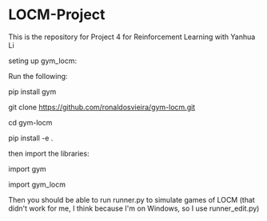 # LOCM-Project

This is the repository for Project 4 for Reinforcement Learning with Yanhua Li


seting up gym_locm:

Run the following:

pip install gym

git clone https://github.com/ronaldosvieira/gym-locm.git

cd gym-locm

pip install -e .

then import the libraries: 

import gym

import gym_locm

Then you should be able to run runner.py to simulate games of LOCM (that didn't work for me, I think because I'm on Windows, so I use runner_edit.py)
